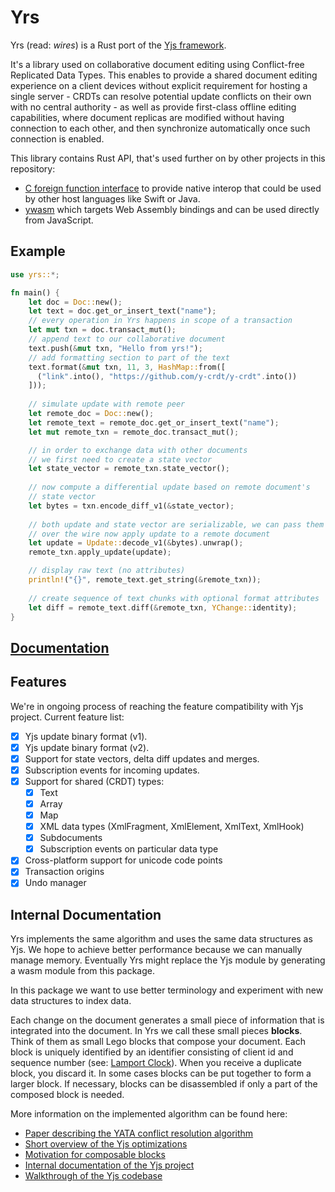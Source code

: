 # Yrs

Yrs (read: *wires*) is a Rust port of the [Yjs framework](https://yjs.dev/). 

It's a library used on collaborative document editing using Conflict-free Replicated Data Types.
This enables to provide a shared document editing experience on a client devices without explicit requirement for hosting a single server - CRDTs can resolve potential update conflicts on their own with no central authority - as well as provide first-class offline editing capabilities, where document replicas are modified without having connection to each other, and then synchronize automatically once such connection is enabled.

This library contains Rust API, that's used further on by other projects in this repository:

- [C foreign function interface](https://github.com/y-crdt/y-crdt/tree/main/yffi) to provide native interop that could be used by other host languages like Swift or Java.
- [ywasm](https://github.com/y-crdt/y-crdt/tree/main/ywasm) which targets Web Assembly bindings and can be used directly from JavaScript.

## Example

```rust
use yrs::*;

fn main() {    
    let doc = Doc::new();
    let text = doc.get_or_insert_text("name");
    // every operation in Yrs happens in scope of a transaction
    let mut txn = doc.transact_mut(); 
    // append text to our collaborative document
    text.push(&mut txn, "Hello from yrs!");
    // add formatting section to part of the text
    text.format(&mut txn, 11, 3, HashMap::from([
      ("link".into(), "https://github.com/y-crdt/y-crdt".into())
    ]));
    
    // simulate update with remote peer
    let remote_doc = Doc::new();
    let remote_text = remote_doc.get_or_insert_text("name");
    let mut remote_txn = remote_doc.transact_mut();

    // in order to exchange data with other documents 
    // we first need to create a state vector
    let state_vector = remote_txn.state_vector();
    
    // now compute a differential update based on remote document's 
    // state vector
    let bytes = txn.encode_diff_v1(&state_vector);
    
    // both update and state vector are serializable, we can pass them 
    // over the wire now apply update to a remote document
    let update = Update::decode_v1(&bytes).unwrap();
    remote_txn.apply_update(update);

    // display raw text (no attributes)
    println!("{}", remote_text.get_string(&remote_txn));
  
    // create sequence of text chunks with optional format attributes
    let diff = remote_text.diff(&remote_txn, YChange::identity);
}
```

## [Documentation](https://docs.rs/yrs/)

## Features

We're in ongoing process of reaching the feature compatibility with Yjs project. Current feature list:

- [x] Yjs update binary format (v1).
- [x] Yjs update binary format (v2).
- [x] Support for state vectors, delta diff updates and merges.
- [x] Subscription events for incoming updates.
- [x] Support for shared (CRDT) types:
  - [x] Text
  - [x] Array
  - [x] Map
  - [x] XML data types (XmlFragment, XmlElement, XmlText, XmlHook)
  - [x] Subdocuments
  - [x] Subscription events on particular data type
- [x] Cross-platform support for unicode code points
- [x] Transaction origins
- [x] Undo manager

## Internal Documentation

Yrs implements the same algorithm and uses the same data structures as Yjs. We
hope to achieve better performance because we can manually manage memory.
Eventually Yrs might replace the Yjs module by generating a wasm module from
this package.

In this package we want to use better terminology and experiment with new data
structures to index data.

Each change on the document generates a small piece of information that is
integrated into the document. In Yrs we call these small pieces **blocks**.
Think of them as small Lego blocks that compose your document. Each block is
uniquely identified by an identifier consisting of client id and sequence number 
(see: [Lamport Clock](https://en.wikipedia.org/wiki/Lamport_timestamp)). 
When you receive a duplicate block, you discard it. In some cases blocks can be put 
together to form a larger block. If necessary, blocks can be disassembled if only 
a part of the composed block is needed.

More information on the implemented algorithm can be found here:

* [Paper describing the YATA conflict resolution algorithm](https://www.researchgate.net/publication/310212186_Near_Real-Time_Peer-to-Peer_Shared_Editing_on_Extensible_Data_Types)
* [Short overview of the Yjs optimizations](https://github.com/yjs/yjs/blob/main/README.md#yjs-crdt-algorithm)
* [Motivation for composable blocks](https://blog.kevinjahns.de/are-crdts-suitable-for-shared-editing/)
* [Internal documentation of the Yjs project](https://github.com/yjs/yjs/blob/main/INTERNALS.md)
* [Walkthrough of the Yjs codebase](https://youtu.be/0l5XgnQ6rB4)

